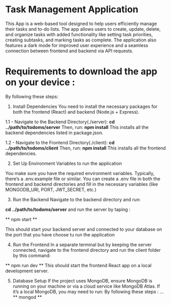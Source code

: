 # Task Management Application 

This App is a web-based tool designed to help users efficiently manage their tasks and to-do lists. The app allows users to create, update, delete, and organize tasks with added functionality like setting task priorities, creating subtasks, and marking tasks as complete.
The application also features a dark mode for improved user experience and a seamless connection between frontend and backend via API requests.

# Requirements to download the app on your device :

By following these steps:

1. Install Dependencies
You need to install the necessary packages for both the frontend (React) and backend (Node.js + Express).

1.1 -  Navigate to the Backend Directory(./server):
**cd ../path/to/todoms/server** 
Then, run:
**npm install**
This installs all the backend dependencies listed in package.json.

1.2 -  Navigate to the Frontend Directory(./client):
**cd ../path/to/todoms/client** 
Then, run:
**npm install**
This installs all the frontend dependencies.

2. Set Up Environment Variables to run the application

You make sure you have the required environment variables. 
Typically, there’s a .env.example file or similar. You can create a .env file in both the frontend and backend directories and fill in the necessary variables (like MONGODB_URI, PORT, JWT_SECRET, etc.)

3. Run the Backend
Navigate to the backend directory and run:

**cd ../path/to/todoms/server**
and run the server by taping :

** npm start **


This should start your backend server and connected to your database on the port that you have choose tu run the application

4. Run the Frontend
In a separate terminal but by keeping the server connected, navigate to the frontend directory and run the client folder by this command:

** npm run dev **
This should start the frontend React app on a local development server.

5. Database Setup
If the project uses MongoDB, ensure MongoDB is running on your machine or via a cloud service like MongoDB Atlas. If it’s a local MongoDB, you may need to run:
By following these steps : ...
** mongod **
